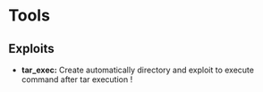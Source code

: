 # Tools
## Exploits
- **tar_exec:** Create automatically directory and exploit to execute command after tar execution !
